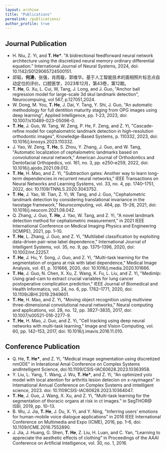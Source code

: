 ```yaml
---
layout: archive
title: "Publications"
permalink: /publications/
author_profile: true
---
```

## Journal Publication
- H. Niu, Z. Yi, and **T. He\***. "A bidirectional feedforward neural network architecture using the discretized neural memory ordinary differential equation." International Journal of Neural Systems, 2024, doi: 10.1142/S0129065724500151.
- 邱韬，**何涛**，张强，肖雨璇，郭维华。基于人工智能技术的面相照片标志点自动定位的评价。口腔医学，2023年12月，第43卷，第12期。
- **T. He**, G. Xu, L. Cui, W, Tang, J. Long, and J. Guo, "Anchor ball regression model for large-scale 3d skul landmark detection", Neurocompuing, vol 567, p.127051,2024.
- W. Dong, M. You, **T. He**, J. Dai, Y. Tang, Y. Shi, J. Guo, "An automatic methodology for full dentition maturity staging from OPG images using deep learning", Applied Intelligence, pp. 1-23, 2023, doi: 10.1007/s10489-023-05096-0.
- **T. He**, J. Guo, W. Tang, W. Zeng, P. He, F. Zeng, and Z. Yi, "Cascade-refine model for cephalometric landmark detection in high-resolution orthodontic images", Knowledge-Based Systems, p. 110332, 2023, doi: 10.1016/j.knosys.2023.110332.
- J. Yao, W. Zeng, **T. He**, S. Zhou, Y. Zhang, J. Guo, and W. Tang, "Automatic localization of cephalometric landmarks based on convolutional neural network," American Journal of Orthodontics and Dentofacial Orthopedics, vol. 161, no. 3, pp. e250–e259, 2022, doi: 10.1016/j.ajodo.2021.09.012.
- **T. He**, H. Mao, and Z. Yi, "Subtraction gates: Another way to learn long-term dependencies in recurrent neural networks," IEEE Transactions on Neural Networks and Learning Systems, vol. 33, no. 4, pp. 1740–1751, 2022, doi: 10.1109/TNNLS.2020.3043752.
- **T. He**, J. Yao, W. Tian, Z. Yi, W. Tang, and J. Guo, "Cephalometric landmark detection by considering translational invariance in the twostage framework," Neurocomputing, vol. 464, pp. 15–26, 2021, doi: 10.1016/j.neucom.2021.08.042.
- Q. Zhang, J. Guo, **T. He**, J. Yao, W. Tang, and Z. Yi, "A novel landmark detection method for cephalometric measurement," in 2021 IEEE International Conference on Medical Imaging Physics and Engineering (ICMIPE), 2021, pp. 1–10.
- **T. He**, L. Zhang, J. Guo, and Z. Yi, "Multilabel classification by exploiting data-driven pair-wise label dependence," International Journal of Intelligent Systems, vol. 35, no. 9, pp. 1375–1396, 2020, doi: 10.1002/int.22257.
- **T. He**, J. Hu, Y. Song, J. Guo, and Z. Yi, "Multi-task learning for the segmentation of organs at risk with label dependence," Medical Image Analysis, vol. 61, p. 101666, 2020, doi: 10.1016/j.media.2020.101666.
- **T. He**, J. Guo, N. Chen, X. Xu, Z. Wang, K. Fu, L. Liu, and Z. Yi, "Medimlp: Using grad-cam to extract crucial variables for lung cancer postoperative complication prediction," IEEE Journal of Biomedical and Health Informatics, vol. 24, no. 6, pp. 1762–1771, 2020, doi: 10.1109/JBHI.2019.2949601.
- **T. He**, H. Mao, and Z. Yi, "Moving object recognition using multiview three-dimensional convolutional neural networks," Neural computing and applications, vol. 28, no. 12, pp. 3827–3835, 2017, doi: 10.1007/s00521-016-2277-9.
- **T. He**, H. Mao, J. Guo, and Z. Yi, "Cell tracking using deep neural networks with multi-task learning," Image and Vision Computing, vol. 60, pp. 142–153, 2017, doi: 10.1016/j.imavis.2016.11.010.

## Conference Publication
- Q. He, **T. He\***, and Z. Yi, "Medical image segmentation using discretized nmODE" in Interational Amal Conference on Complex Systems andIntelligent Science, doi:10.1109/CSIS-IAC60628.2023.10363958.
- Y. Liu, L. Yang, T. Wang, J. Wu, **T. He\***, and Z. Yi, "An optimized yolo model with local atention for arthritis lesion detecion on x-rayimages" in lntemational Annual Conference on Complex Svstems and imtelligent science, 2023. doi: 10.1109CSIS-IAC60628.2023.10364047.
- **T. He**, J. Guo, J. Wang, X. Xu, and Z. Yi, "Multi-task learning for the segmentation of thoracic organs at risk in ct images." in SegTHOR@ ISBI, 2019, pp. 10–13.
- B. Wu, J. Jia, **T. He**, J. Du, X. Yi, and Y. Ning, "Inferring users’ emotions for human-mobile voice dialogue applications" in 2016 IEEE International Conference on Multimedia and Expo (ICME), 2016, pp. 1–6, doi: 10.1109/ICME.2016.7552890.
- J. Jia, J. Huang, G. Shen, **T. He**, Z. Liu, H. Luan, and C. Yan, "Learning to appreciate the aesthetic effects of clothing" in Proceedings of the AAAI Conference on Artificial Intelligence, vol. 30, no. 1, 2016.

